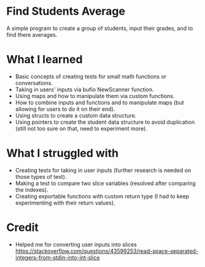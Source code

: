 # Find Students Average

A simple program to create a group of students, input their grades, and to find there averages.

# What I learned

- Basic concepts of creating tests for small math functions or conversations.
- Taking in users' inputs via bufio NewScanner function.
- Using maps and how to manipulate them via custom functions.
- How to combine inputs and functions and to manipulate maps (but allowing for users to do it on their end).
- Using structs to create a custom data structure.
- Using pointers to create the student data structure to avoid duplication (still not too sure on that, need to experiment more).

# What I struggled with

- Creating tests for taking in user inputs (further research is needed on those types of test).
- Making a test to compare two slice variables (resolved after comparing the indexes).
- Creating exportable functions with custom return type (I had to keep experimenting with their return values).

# Credit

- Helped me for converting user inputs into slices https://stackoverflow.com/questions/43599253/read-space-separated-integers-from-stdin-into-int-slice
